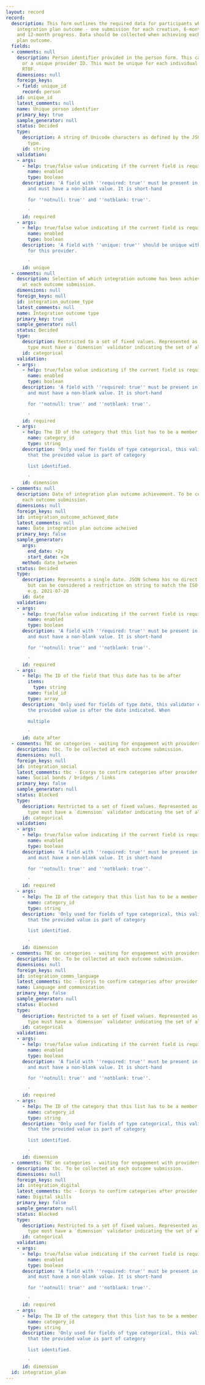 ```yaml
---
layout: record
record:
  description: This form outlines the required data for participants who achieve each
    integration plan outcome - one submission for each creation, 6-month progress
    and 12-month progress. Data should be collected when achieving each integration
    plan outcome.
  fields:
  - comments: null
    description: Person identifier provided in the person form. This can be a NINO
      or a unique provider ID. This must be unique for each individual supported on
      RTOF.
    dimensions: null
    foreign_keys:
    - field: unique_id
      record: person
    id: unique_id
    latest_comments: null
    name: Unique person identifier
    primary_key: true
    sample_generator: null
    status: Decided
    type:
      description: A string of Unicode characters as defined by the JSON Schema `string`
        type.
      id: string
    validation:
    - args:
      - help: true/false value indicating if the current field is required
        name: enabled
        type: boolean
      description: 'A field with ''required: true'' must be present in the data record,
        and must have a non-blank value. It is short-hand

        for ''notnull: true'' and ''notblank: true''.

        '
      id: required
    - args:
      - help: true/false value indicating if the current field is required
        name: enabled
        type: boolean
      description: 'A field with ''unique: true'' should be unique within the dataset
        for this provider.

        '
      id: unique
  - comments: null
    description: Selection of which integration outcome has been achieved. To be collected
      at each outcome submission.
    dimensions: null
    foreign_keys: null
    id: integration_outcome_type
    latest_comments: null
    name: Integration outcome type
    primary_key: true
    sample_generator: null
    status: Decided
    type:
      description: Restricted to a set of fixed values. Represented as a string, this
        type must have a `dimension` validator indicating the set of allowed values.
      id: categorical
    validation:
    - args:
      - help: true/false value indicating if the current field is required
        name: enabled
        type: boolean
      description: 'A field with ''required: true'' must be present in the data record,
        and must have a non-blank value. It is short-hand

        for ''notnull: true'' and ''notblank: true''.

        '
      id: required
    - args:
      - help: The ID of the category that this list has to be a member of.
        name: category_id
        type: string
      description: 'Only used for fields of type categorical, this validator ensures
        that the provided value is part of category

        list identified.

        '
      id: dimension
  - comments: null
    description: Date of integration plan outcome achievement. To be collected at
      each outcome submission.
    dimensions: null
    foreign_keys: null
    id: integration_outcome_achieved_date
    latest_comments: null
    name: Date integration plan outcome acheived
    primary_key: false
    sample_generator:
      args:
        end_date: +2y
        start_date: +2m
      method: date_between
    status: Decided
    type:
      description: Represents a single date. JSON Schema has no direct date representation,
        but can be considered a restriction on string to match the ISO-8601 format,
        e.g. 2021-07-20
      id: date
    validation:
    - args:
      - help: true/false value indicating if the current field is required
        name: enabled
        type: boolean
      description: 'A field with ''required: true'' must be present in the data record,
        and must have a non-blank value. It is short-hand

        for ''notnull: true'' and ''notblank: true''.

        '
      id: required
    - args:
      - help: The ID of the field that this date has to be after
        items:
          type: string
        name: field_id
        type: array
      description: 'Only used for fields of type date, this validator ensures that
        the provided value is after the date indicated. When

        multiple

        '
      id: date_after
  - comments: TBC on categories - waiting for engagement with providers
    description: tbc. To be collected at each outcome submission.
    dimensions: null
    foreign_keys: null
    id: integration_social
    latest_comments: tbc - Ecorys to confirm categories after provider engagement
    name: Social bonds / bridges / links
    primary_key: false
    sample_generator: null
    status: Blocked
    type:
      description: Restricted to a set of fixed values. Represented as a string, this
        type must have a `dimension` validator indicating the set of allowed values.
      id: categorical
    validation:
    - args:
      - help: true/false value indicating if the current field is required
        name: enabled
        type: boolean
      description: 'A field with ''required: true'' must be present in the data record,
        and must have a non-blank value. It is short-hand

        for ''notnull: true'' and ''notblank: true''.

        '
      id: required
    - args:
      - help: The ID of the category that this list has to be a member of.
        name: category_id
        type: string
      description: 'Only used for fields of type categorical, this validator ensures
        that the provided value is part of category

        list identified.

        '
      id: dimension
  - comments: TBC on categories - waiting for engagement with providers
    description: tbc. To be collected at each outcome submission.
    dimensions: null
    foreign_keys: null
    id: integration_comms_language
    latest_comments: tbc - Ecorys to confirm categories after provider engagement
    name: Language and communication
    primary_key: false
    sample_generator: null
    status: Blocked
    type:
      description: Restricted to a set of fixed values. Represented as a string, this
        type must have a `dimension` validator indicating the set of allowed values.
      id: categorical
    validation:
    - args:
      - help: true/false value indicating if the current field is required
        name: enabled
        type: boolean
      description: 'A field with ''required: true'' must be present in the data record,
        and must have a non-blank value. It is short-hand

        for ''notnull: true'' and ''notblank: true''.

        '
      id: required
    - args:
      - help: The ID of the category that this list has to be a member of.
        name: category_id
        type: string
      description: 'Only used for fields of type categorical, this validator ensures
        that the provided value is part of category

        list identified.

        '
      id: dimension
  - comments: TBC on categories - waiting for engagement with providers
    description: tbc. To be collected at each outcome submission.
    dimensions: null
    foreign_keys: null
    id: integration_digital
    latest_comments: tbc - Ecorys to confirm categories after provider engagement
    name: Digital skills
    primary_key: false
    sample_generator: null
    status: Blocked
    type:
      description: Restricted to a set of fixed values. Represented as a string, this
        type must have a `dimension` validator indicating the set of allowed values.
      id: categorical
    validation:
    - args:
      - help: true/false value indicating if the current field is required
        name: enabled
        type: boolean
      description: 'A field with ''required: true'' must be present in the data record,
        and must have a non-blank value. It is short-hand

        for ''notnull: true'' and ''notblank: true''.

        '
      id: required
    - args:
      - help: The ID of the category that this list has to be a member of.
        name: category_id
        type: string
      description: 'Only used for fields of type categorical, this validator ensures
        that the provided value is part of category

        list identified.

        '
      id: dimension
  id: integration_plan
---
```

